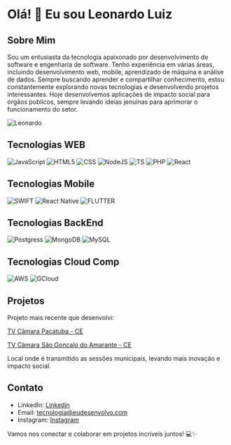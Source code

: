 # Olá! 👋 Eu sou Leonardo Luiz

## Sobre Mim
Sou um entusiasta da tecnologia apaixonado por desenvolvimento de software e engenharia de software. Tenho experiência em várias áreas, incluindo desenvolvimento web, mobile, aprendizado de máquina e análise de dados. Sempre buscando aprender e compartilhar conhecimento, estou constantemente explorando novas tecnologias e desenvolvendo projetos interessantes. 
Hoje desenvolvemos aplicações de impacto social para órgãos publicos, sempre levando ideias jenuinas para aprimorar o funcionamento do setor.

![Leonardo](https://github-readme-stats.vercel.app/api?username=teceudesenvolvo&show_icons=true&theme=dark)

## Tecnologias WEB
  
![JavaScript](https://img.shields.io/badge/JavaScript-F7DF1E?style=for-the-badge&logo=javascript&logoColor=black)
![HTML5](https://img.shields.io/badge/HTML-239120?style=for-the-badge&logo=html5&logoColor=white)
![CSS](https://img.shields.io/badge/CSS-239120?&style=for-the-badge&logo=css3&logoColor=white)
![NodeJS](https://img.shields.io/badge/Node.js-43853D?style=for-the-badge&logo=node.js&logoColor=white)
![TS](https://img.shields.io/badge/TypeScript-007ACC?style=for-the-badge&logo=typescript&logoColor=white)
![PHP](https://img.shields.io/badge/PHP-777BB4?style=for-the-badge&logo=php&logoColor=white)
![React](https://img.shields.io/badge/React-20232A?style=for-the-badge&logo=react&logoColor=61DAFB)

## Tecnologias Mobile
  
![SWIFT](https://img.shields.io/badge/Swift-FA7343?style=for-the-badge&logo=swift&logoColor=white)
![React Native](https://img.shields.io/badge/React_Native-20232A?style=for-the-badge&logo=react&logoColor=61DAFB)
![FLUTTER](https://img.shields.io/badge/Flutter-02569B?style=for-the-badge&logo=flutter&logoColor=white)

## Tecnologias BackEnd
  
![Postgress](https://img.shields.io/badge/PostgreSQL-316192?style=for-the-badge&logo=postgresql&logoColor=white)
![MongoDB](https://img.shields.io/badge/MongoDB-4EA94B?style=for-the-badge&logo=mongodb&logoColor=white)
![MySQL](https://img.shields.io/badge/MySQL-00000F?style=for-the-badge&logo=mysql&logoColor=white)


## Tecnologias Cloud Comp
  
![AWS](https://img.shields.io/badge/Amazon_AWS-232F3E?style=for-the-badge&logo=amazon-aws&logoColor=white)
![GCloud](https://img.shields.io/badge/Google_Cloud-4285F4?style=for-the-badge&logo=google-cloud&logoColor=white)


## Projetos
Projeto mais recente que desenvolvi:

[TV Câmara Pacatuba - CE](https://tvcamara.cmpacatuba.ce.gov.br)

[TV Câmara São Gonçalo do Amarante - CE](https://tvcamara.cmsga.ce.gov.br)

Local onde é transmitido as sessões municipais, levando mais inovação e impacto social.

## Contato
- LinkedIn: [Linkedin](https://www.linkedin.com/leonardoluized)
- Email: tecnologia@eudesenvolvo.com
- Instagram: [Instagram](https://instagram.com/leonardoluiz.ed)


Vamos nos conectar e colaborar em projetos incríveis juntos! 💻✨
